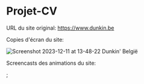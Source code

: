# Projet-CV

URL du site original:
https://www.dunkin.be

Copies d'écran du site:

![Screenshot 2023-12-11 at 13-48-22 Dunkin' België](https://github.com/ameliesiquet/Projet-CV/assets/120989561/ed7adda6-0d5b-426c-ab62-739b13a9eae0)



Screencasts des animations du site: 

[](screencast/1.mov);






